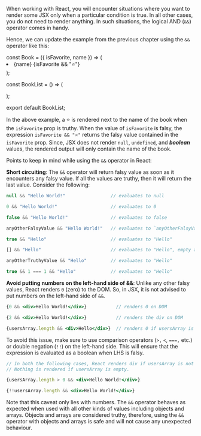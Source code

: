 When working with React, you will encounter situations where you want to render some JSX only when a particular condition is true. In all other cases, you do not need to render anything. In such situations, the logical AND (`&&`) operator comes in handy.

Hence, we can update the example from the previous chapter using the `&&` operator like this:

<codeblock language="reactjs" type="lesson">
const Book = ({ isFavorite, name }) => (
  <li>
    {name} {isFavorite && "⭐️"}
  </li>
);

const BookList = () => (
  <ul>
    <Book isFavorite name="Psychology of Money" />
    <Book name="Rich dad, poor dad" />
  </ul>
);

export default BookList;
</codeblock>

In the above example, a ⭐️ is rendered next to the name of the book when the `isFavorite` prop is truthy. When the value of `isFavorite` is falsy, the expression `isFavorite && "⭐️"` returns the falsy value contained in the `isFavorite` prop. Since, JSX does not render `null`, `undefined`, and ***boolean*** values, the rendered output will only contain the name of the book.

Points to keep in mind while using the `&&` operator in React:

**Short circuiting**: The `&&` operator will return falsy value as soon as it encounters any falsy value. If all the values are truthy, then it will return the last value. Consider the following:

```jsx
null && "Hello World!"                 // evaluates to null

0 && "Hello World!"                    // evaluates to 0

false && "Hello World!"                // evaluates to false

anyOtherFalsyValue && "Hello World!"   // evaluates to `anyOtherFalsyValue`

true && "Hello"                        // evaluates to "Hello"

[] && "Hello"                          // evaluates to "Hello", empty array is truthy

anyOtherTruthyValue && "Hello"         // evaluates to "Hello"

true && 1 === 1 && "Hello"             // evaluates to "Hello"
```

**Avoid putting numbers on the left-hand side of &&**: Unlike any other falsy values, React renders `0` (zero) to the DOM. So, in JSX, it is not advised to put numbers on the left-hand side of `&&`.

```jsx
{0 && <div>Hello World!</div>}           // renders 0 on DOM

{2 && <div>Hello World!</div>}           // renders the div on DOM

{usersArray.length && <div>Hello</div>}  // renders 0 if usersArray is empty, renders the div otherwise
```

To avoid this issue, make sure to use comparison operators (`>,` `<`, `===,` etc.) or double negation (`!!`) on the left-hand side. This will ensure that the expression is evaluated as a boolean when LHS is falsy.

```jsx
// In both the following cases, React renders div if usersArray is not empty.
// Nothing is rendered if usersArray is empty.

{usersArray.length > 0 && <div>Hello World!</div>}

{!!usersArray.length && <div>Hello World!</div>}
```

Note that this caveat only lies with numbers. The `&&` operator behaves as expected when used with all other kinds of values including objects and arrays. Objects and arrays are considered truthy, therefore, using the `&&` operator with objects and arrays is safe and will not cause any unexpected behaviour.
